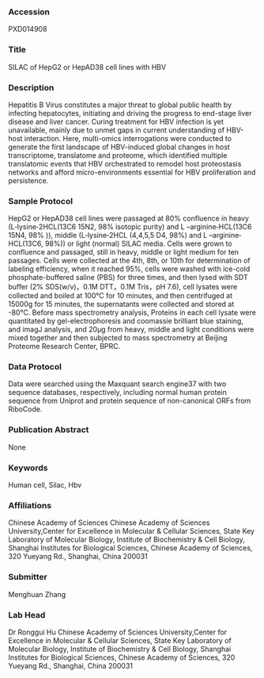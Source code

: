 ### Accession
PXD014908

### Title
SILAC of HepG2 or HepAD38 cell lines with HBV

### Description
Hepatitis B Virus constitutes a major threat to global public health by infecting hepatocytes, initiating and driving the progress to end-stage liver disease and liver cancer. Curing treatment for HBV infection is yet unavailable, mainly due to unmet gaps in current understanding of HBV-host interaction. Here, multi-omics interrogations were conducted to generate the first landscape of HBV-induced global changes in host transcriptome, translatome and proteome, which identified multiple translatomic events that HBV orchestrated to remodel host proteostasis networks and afford micro-environments essential for HBV proliferation and persistence.

### Sample Protocol
HepG2 or HepAD38 cell lines were passaged at 80% confluence in heavy (L‐lysine‐2HCL(13C6 15N2, 98% isotopic purity) and L –arginine‐HCL(13C6 15N4, 98% )), middle (L‐lysine‐2HCL (4,4,5,5 D4, 98%) and L –arginine‐HCL(13C6, 98%)) or light (normal) SILAC media. Cells were grown to confluence and passaged, still in heavy, middle or light medium for ten passages. Cells were collected at the 4th, 8th, or 10th for determination of labeling efficiency, when it reached 95%, cells were washed with ice-cold phosphate-buffered saline (PBS) for three times, and then lysed with SDT buffer (2% SDS(w/v)，0.1M DTT，0.1M Tris，pH 7.6), cell lysates were collected and boiled at 100°C for 10 minutes, and then centrifuged at 15000g for 15 minutes, the supernatants were collected and stored at -80°C. Before mass spectrometry analysis, Proteins in each cell lysate were quantitated by gel-electrophoresis and coomassie brilliant blue staining, and imagJ analysis, and 20μg from heavy, middle and light conditions were mixed together and then subjected to mass spectrometry at Beijing Proteome Research Center, BPRC.

### Data Protocol
Data were searched using the Maxquant search engine37 with two sequence databases, respectively, including normal human protein sequence from Uniprot and protein sequence of non-canonical ORFs from RiboCode.

### Publication Abstract
None

### Keywords
Human cell, Silac, Hbv

### Affiliations
Chinese Academy of Sciences
Chinese Academy of Sciences University,Center for Excellence in Molecular & Cellular Sciences, State Key Laboratory of Molecular Biology, Institute of Biochemistry & Cell Biology, Shanghai Institutes for Biological Sciences, Chinese Academy of Sciences, 320 Yueyang Rd., Shanghai, China 200031

### Submitter
Menghuan Zhang

### Lab Head
Dr Ronggui Hu
Chinese Academy of Sciences University,Center for Excellence in Molecular & Cellular Sciences, State Key Laboratory of Molecular Biology, Institute of Biochemistry & Cell Biology, Shanghai Institutes for Biological Sciences, Chinese Academy of Sciences, 320 Yueyang Rd., Shanghai, China 200031


